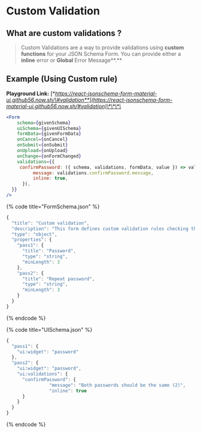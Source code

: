# Custom Validation

## What are custom validations ?

> Custom Validations are a way to provide validations using **custom functions** for your JSON Schema Form. You can provide either a **inline** error or **Global** Error Message**.**

## **Example \(Using Custom rule\)**

**Playground Link:** [**https://react-jsonschema-form-material-ui.github56.now.sh/\#validation**](https://react-jsonschema-form-material-ui.github56.now.sh/#validation)\*\*\*\*

```jsx
<Form
	schema={givenSchema}
	uiSchema={givenUISchema}
	formData={givenFormData}
	onCancel={onCancel}
	onSubmit={onSubmit}
	onUpload={onUpload}
	onChange={onFormChanged}
	validations={{
     confirmPassword: ({ schema, validations, formData, value }) => value !== formData.pass1 && ({
          message: validations.confirmPassword.message,
          inline: true,
      }),
  }}
/>
```

{% code title="FormSchema.json" %}
```javascript
{
  "title": "Custom validation",
  "description": "This form defines custom validation rules checking that the two passwords match.",
  "type": "object",
  "properties": {
    "pass1": {
      "title": "Password",
      "type": "string",
      "minLength": 3
    },
    "pass2": {
      "title": "Repeat password",
      "type": "string",
      "minLength": 3
    }
  }
}

```
{% endcode %}

{% code title="UISchema.json" %}
```javascript
{
  "pass1": {
    "ui:widget": "password"
  },
  "pass2": {
    "ui:widget": "password",
    "ui:validations": {
      "confirmPassword": {
				"message": "Both passwords should be the same (2)",
				"inline": true
      }
    }
  }
}

```
{% endcode %}

